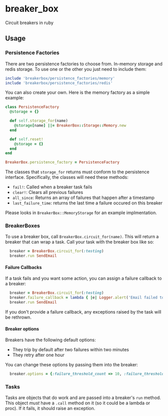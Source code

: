 # breaker_box

Circuit breakers in ruby

## Usage

### Persistence Factories

There are two persistence factories to choose from. In-memory storage and redis storage. To use one or the other you just need to include them:

```ruby
include 'breakerbox/persistence_factories/memory'
include 'breakerbox/persistence_factories/redis'
```

You can also create your own. Here is the memory factory as a simple example:

```ruby
class PersistenceFactory
  @storage = {}

  def self.storage_for(name)
    @storage[name] ||= BreakerBox::Storage::Memory.new
  end

  def self.reset!
    @storage = {}
  end
end

BreakerBox.persistence_factory = PersistenceFactory
```

The classes that `storage_for` returns must conform to the persistence interface. Specifically, the classes will need these methods:

 - `fail!`: Called when a breaker task fails
 - `clear!`: Clears all previous failures
 - `all_since`: Returns an array of failures that happen after a timestamp
 - `last_failure_time`: returns the last time a failure occured on this breaker

Please looks in `BreakerBox::MemoryStorage` for an example implmentation.

### BreakerBoxes

To use a breaker box, call `BreakerBox.circuit_for(name)`. This will return a breaker that can wrap a task. Call your task with the breaker box like so:

```ruby
  breaker = BreakerBox.circuit_for(:testing)
  breaker.run SendEmail
```

#### Failure Callbacks

If a task fails and you want some action, you can assign a failure callback to a breaker:

```ruby
  breaker = BreakerBox.circuit_for(:testing)
  breaker.failure_callback = lambda { |e| Logger.alert('Email failed to send!') }
  breaker.run SendEmail
```

If you don't provide a failure callback, any exceptions raised by the task will be rethrown.

#### Breaker options

Breakers have the following default options:
  - They trip by default after two failures within two minutes
  - They retry after one hour

You can change these options by passing them into the breaker:

```ruby
  breaker.options = {:failure_threshold_count => 10, :failure_threshold_time => 240, :retry_after => 60 * 60 * 2}
```

### Tasks

Tasks are objects that do work and are passed into a breaker's `run` method. This object _must_ have a `.call` method on it (so it could be a lambda or proc). If it fails, it should raise an exception.
